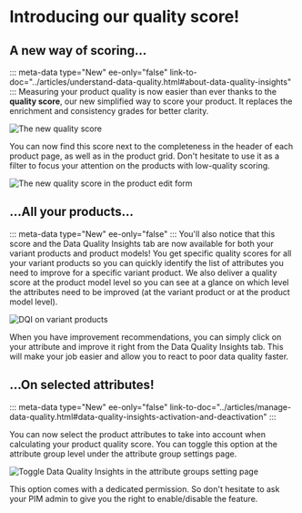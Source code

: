 # Introducing our quality score!

## A new way of scoring...
::: meta-data type="New" ee-only="false" link-to-doc="../articles/understand-data-quality.html#about-data-quality-insights"
:::
Measuring your product quality is now easier than ever thanks to the **quality score**, our new simplified way to score your product. It replaces the enrichment and consistency grades for better clarity.

![The new quality score](../img/quality-score.png)

You can now find this score next to the completeness in the header of each product page, as well as in the product grid. Don't hesitate to use it as a filter to focus your attention on the products with low-quality scoring.

![The new quality score in the product edit form](../img/quality-score-in-pef.png)

## ...All your products...
::: meta-data type="New" ee-only="false"
:::
You'll also notice that this score and the Data Quality Insights tab are now available for both your variant products and product models! You get specific quality scores for all your variant products so you can quickly identify the list of attributes you need to improve for a specific variant product. We also deliver a quality score at the product model level so you can see at a glance on which level the attributes need to be improved (at the variant product or at the product model level).

![DQI on variant products](../img/dqi-for-a-variant-product.png)

When you have improvement recommendations, you can simply click on your attribute and improve it right from the Data Quality Insights tab. This will make your job easier and allow you to react to poor data quality faster.

## ...On selected attributes!
::: meta-data type="New" ee-only="false" link-to-doc="../articles/manage-data-quality.html#data-quality-insights-activation-and-deactivation"
:::

You can now select the product attributes to take into account when calculating your product quality score. You can toggle this option at the attribute group level under the attribute group settings page.

![Toggle Data Quality Insights in the attribute groups setting page](../img/toggle-dqi-in-the-attribute-groups-settings.png)

This option comes with a dedicated permission. So don't hesitate to ask your PIM admin to give you the right to enable/disable the feature.
